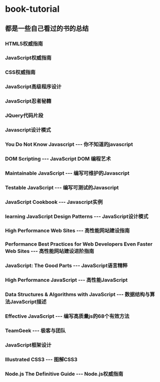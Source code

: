 # book-tutorial
## 都是一些自己看过的书的总结

### HTML5权威指南

### JavaScript权威指南

### CSS权威指南

### JavaScript高级程序设计

### JavaScript忍者秘籍

### JQuery代码片段

### Javascript设计模式

### You Do Not Know Javascript --- 你不知道的javascript

### DOM Scripting --- JavaScript DOM 编程艺术

### Maintainable JavaScript --- 编写可维护的Javascript

### Testable JavaScript --- 编写可测试的Javascript

### JavaScript Cookbook --- Javascript实例

### learning JavaScript Design Patterns --- JavaScript设计模式

### High Performance Web Sites --- 高性能网站建设指南

### Performance Best Practices for Web Developers Even Faster Web Sites --- 高性能网站建设进阶指南

### JavaScript: The Good Parts --- JavaScript语言精粹

### High Performance JavaScript --- 高性能JavaScript

### Data Structures & Algorithms with JavaScript --- 数据结构与算法JavaScript描述

### Effective JavaScript --- 编写高质量js的68个有效方法

### TeamGeek --- 极客与团队

### JavaScript框架设计

### Illustrated CSS3 --- 图解CSS3

### Node.js The Definitive Guide --- Node.js权威指南